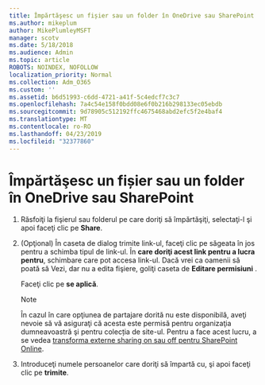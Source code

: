 ```yaml
---
title: Împărtăşesc un fișier sau un folder în OneDrive sau SharePoint
ms.author: mikeplum
author: MikePlumleyMSFT
manager: scotv
ms.date: 5/18/2018
ms.audience: Admin
ms.topic: article
ROBOTS: NOINDEX, NOFOLLOW
localization_priority: Normal
ms.collection: Adm_O365
ms.custom: ''
ms.assetid: b6d51993-c6dd-4721-a41f-5c4edcf7c3c7
ms.openlocfilehash: 7a4c54e158f0bdd08e6f0b216b298133ec05ebdb
ms.sourcegitcommit: 9d78905c512192ffc4675468abd2efc5f2e4baf4
ms.translationtype: MT
ms.contentlocale: ro-RO
ms.lasthandoff: 04/23/2019
ms.locfileid: "32377860"
---
```

# <a name="share-a-file-or-folder-in-onedrive-or-sharepoint"></a>Împărtăşesc un fișier sau un folder în OneDrive sau SharePoint

1. Răsfoiţi la fişierul sau folderul pe care doriţi să împărtăşiţi, selectaţi-l şi apoi faceţi clic pe **Share**.
    
2. (Opţional) În caseta de dialog trimite link-ul, faceţi clic pe săgeata în jos pentru a schimba tipul de link-ul. În **care doriţi acest link pentru a lucra pentru**, schimbare care pot accesa link-ul. Dacă vrei ca oamenii să poată să Vezi, dar nu a edita fişiere, goliţi caseta de **Editare permisiuni** . 
    
    Faceţi clic pe **se aplică**.
    
    > [!NOTE]
    > În cazul în care opţiunea de partajare dorită nu este disponibilă, aveţi nevoie să vă asiguraţi că acesta este permisă pentru organizaţia dumneavoastră şi pentru colecția de site-ul. Pentru a face acest lucru, a se vedea [transforma externe sharing on sau off pentru SharePoint Online](https://go.microsoft.com/fwlink/?linkid=866426). 
  
3. Introduceţi numele persoanelor care doriţi să împartă cu, şi apoi faceţi clic pe **trimite**.
    

